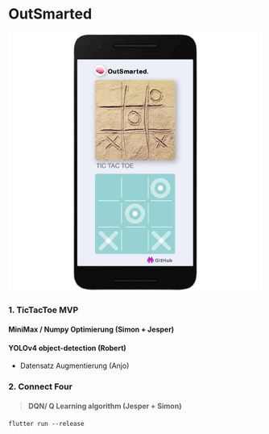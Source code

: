 # OutSmarted
![outSmarted](outsmarted.png)

### 1. TicTacToe MVP
#### MiniMax / Numpy Optimierung (Simon + Jesper)
#### YOLOv4 object-detection (Robert)
- Datensatz Augmentierung (Anjo)

### 2. Connect Four
> #### DQN/ Q Learning algorithm (Jesper + Simon)
```
flutter run --release
```